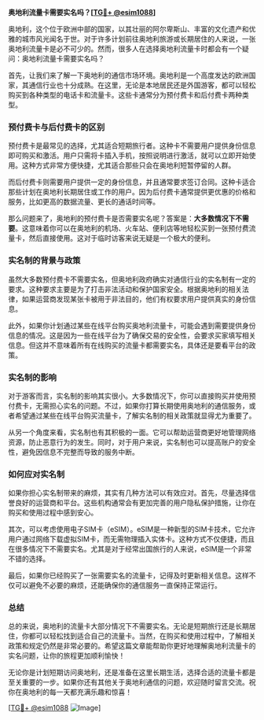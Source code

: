 **奥地利流量卡需要实名吗？[[TG💪+ @esim1088](https://t.me/s/esim1088)]**

奥地利，这个位于欧洲中部的国家，以其壮丽的阿尔卑斯山、丰富的文化遗产和优雅的城市风光闻名于世。对于许多计划前往奥地利旅游或长期居住的人来说，一张奥地利流量卡是必不可少的。然而，很多人在选择奥地利流量卡时都会有一个疑问：奥地利流量卡需要实名吗？

首先，让我们来了解一下奥地利的通信市场环境。奥地利是一个高度发达的欧洲国家，其通信行业也十分成熟。在这里，无论是本地居民还是外国游客，都可以轻松购买到各种类型的电话卡和流量卡。这些卡通常分为预付费卡和后付费卡两种类型。

### 预付费卡与后付费卡的区别

预付费卡是最常见的选择，尤其适合短期旅行者。这种卡不需要用户提供身份信息即可购买和激活。用户只需将卡插入手机，按照说明进行激活，就可以立即开始使用。这种方式非常方便快捷，尤其适合那些只会在奥地利短暂停留的人群。

而后付费卡则需要用户提供一定的身份信息，并且通常要求签订合同。这种卡适合那些计划在奥地利长期居住或工作的用户。因为后付费卡通常提供更优惠的价格和服务，比如更高的数据流量、更长的通话时间等。

那么问题来了，奥地利的预付费卡是否需要实名呢？答案是：**大多数情况下不需要**。这意味着你可以在奥地利的机场、火车站、便利店等地轻松买到一张预付费流量卡，然后直接使用。这对于临时访客来说无疑是一个极大的便利。

### 实名制的背景与政策

虽然大多数预付费卡不需要实名，但奥地利政府确实对通信行业的实名制有一定的要求。这种要求主要是为了打击非法活动和保护国家安全。根据奥地利的相关法律，如果运营商发现某张卡被用于非法目的，他们有权要求用户提供真实的身份信息。

此外，如果你计划通过某些在线平台购买奥地利流量卡，可能会遇到需要提供身份信息的情况。这是因为一些在线平台为了确保交易的安全性，会要求买家填写相关信息。但这并不意味着所有在线购买的流量卡都需要实名，具体还是要看平台的政策。

### 实名制的影响

对于游客而言，实名制的影响其实很小。大多数情况下，你可以直接购买并使用预付费卡，无需担心实名的问题。不过，如果你打算长期使用奥地利的通信服务，或者希望通过某些在线平台购买流量卡，了解实名制的相关政策就显得尤为重要了。

从另一个角度来看，实名制也有其积极的一面。它可以帮助运营商更好地管理网络资源，防止恶意行为的发生。同时，对于用户来说，实名制也可以提高账户的安全性，避免因信息不完整而导致的服务中断。

### 如何应对实名制

如果你担心实名制带来的麻烦，其实有几种方法可以有效应对。首先，尽量选择信誉良好的运营商和平台。这些机构通常会有更加完善的用户隐私保护措施，让你在购买和使用过程中感到安心。

其次，可以考虑使用电子SIM卡（eSIM）。eSIM是一种新型的SIM卡技术，它允许用户通过网络下载虚拟SIM卡，而无需物理插入实体卡。这种方式不仅便捷，而且在很多情况下不需要实名。尤其是对于经常出国旅行的人来说，eSIM是一个非常不错的选择。

最后，如果你已经购买了一张需要实名的流量卡，记得及时更新相关信息。这样不仅可以避免不必要的麻烦，还能确保你的通信服务一直保持正常运行。

### 总结

总的来说，奥地利的流量卡大部分情况下不需要实名。无论是短期旅行还是长期居住，你都可以轻松找到适合自己的流量卡。当然，在购买和使用过程中，了解相关政策和规定仍然是非常必要的。希望这篇文章能帮助你更好地理解奥地利流量卡的实名问题，让你的旅程更加顺利愉快！

无论你是计划短期访问奥地利，还是准备在这里长期生活，选择合适的流量卡都是至关重要的一步。如果你还有其他关于奥地利通信的问题，欢迎随时留言交流。祝你在奥地利的每一天都充满乐趣和惊喜！

[[TG💪+ @esim1088](https://t.me/s/esim1088) ![Image](https://i.postimg.cc/4NQfJmqS/Snipaste-2025-05-13-00-14-12.png)]